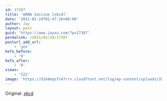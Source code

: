 ```yaml
---
id: 17387
title: 'mRNA Vaccine [xkcd]'
date: '2021-02-24T01:47:16+08:00'
author: Jay
layout: post
guid: 'https://www.jayxu.com/?p=17387'
permalink: /2021/02/24/17387
posturl_add_url:
    - 'yes'
hefo_before:
    - '0'
hefo_after:
    - '0'
views:
    - '522'
image: 'https://d1k8eqsfs47rrv.cloudfront.net/log/wp-content/uploads/2021/02/1140-mnra-covid-vaccine.imgcache.rev_.web_.1140.655.jpg'
---
```


<!-- wp:paragraph -->
<p>Original: <a href="https://xkcd.com/2425/" target="_blank" rel="noreferrer noopener">xkcd</a></p>
<!-- /wp:paragraph -->

<!-- wp:image {"id":17388,"sizeSlug":"large","linkDestination":"attachment"} -->
<figure class="wp-block-image size-large"><a href="https://www.jayxu.com/2021/02/24/17387/mrna_vaccine_2x"><img src="https://www.jayxu.com/log/wp-content/uploads/2021/02/mrna_vaccine_2x.png" alt="" class="wp-image-17388"/></a></figure>
<!-- /wp:image -->

<!-- wp:paragraph -->
<p></p>
<!-- /wp:paragraph -->